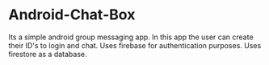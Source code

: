 # Android-Chat-Box
Its a simple android group messaging app.
In this app the user can create their ID's to login and chat.
Uses firebase for authentication purposes.
Uses firestore as a database. 
